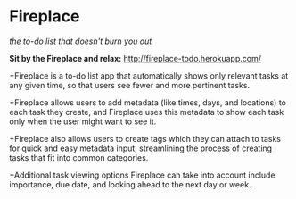 Fireplace
=========
*the to-do list that doesn't burn you out*


**Sit by the Fireplace and relax:**
http://fireplace-todo.herokuapp.com/


+Fireplace is a to-do list app that automatically shows only relevant tasks at any given time, so that users see fewer and more pertinent tasks.

+Fireplace allows users to add metadata (like times, days, and locations) to each task they create, and Fireplace uses this metadata to show each task only when the user might want to see it.

+Fireplace also allows users to create tags which they can attach to tasks for quick and easy metadata input, streamlining the process of creating tasks that fit into common categories.

+Additional task viewing options Fireplace can take into account include importance, due date, and looking ahead to the next day or week.